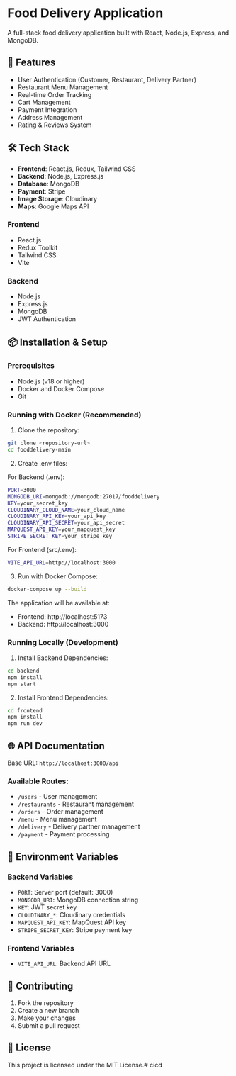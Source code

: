 # Food Delivery Application

A full-stack food delivery application built with React, Node.js, Express, and MongoDB.

## 🚀 Features

- User Authentication (Customer, Restaurant, Delivery Partner)
- Restaurant Menu Management
- Real-time Order Tracking
- Cart Management
- Payment Integration
- Address Management
- Rating & Reviews System

## 🛠️ Tech Stack
- **Frontend**: React.js, Redux, Tailwind CSS
- **Backend**: Node.js, Express.js
- **Database**: MongoDB
- **Payment**: Stripe
- **Image Storage**: Cloudinary
- **Maps**: Google Maps API

### Frontend
- React.js
- Redux Toolkit
- Tailwind CSS
- Vite

### Backend
- Node.js
- Express.js
- MongoDB
- JWT Authentication

## 📦 Installation & Setup

### Prerequisites
- Node.js (v18 or higher)
- Docker and Docker Compose
- Git

### Running with Docker (Recommended)

1. Clone the repository:
```bash
git clone <repository-url>
cd fooddelivery-main
```

2. Create .env files:

For Backend (.env):
```bash
PORT=3000
MONGODB_URI=mongodb://mongodb:27017/fooddelivery
KEY=your_secret_key
CLOUDINARY_CLOUD_NAME=your_cloud_name
CLOUDINARY_API_KEY=your_api_key
CLOUDINARY_API_SECRET=your_api_secret
MAPQUEST_API_KEY=your_mapquest_key
STRIPE_SECRET_KEY=your_stripe_key
```

For Frontend (src/.env):
```bash
VITE_API_URL=http://localhost:3000
```

3. Run with Docker Compose:
```bash
docker-compose up --build
```

The application will be available at:
- Frontend: http://localhost:5173
- Backend: http://localhost:3000

### Running Locally (Development)

1. Install Backend Dependencies:
```bash
cd backend
npm install
npm start
```

2. Install Frontend Dependencies:
```bash
cd frontend
npm install
npm run dev
```

## 🌐 API Documentation

Base URL: `http://localhost:3000/api`

### Available Routes:
- `/users` - User management
- `/restaurants` - Restaurant management
- `/orders` - Order management
- `/menu` - Menu management
- `/delivery` - Delivery partner management
- `/payment` - Payment processing

## 🔑 Environment Variables

### Backend Variables
- `PORT`: Server port (default: 3000)
- `MONGODB_URI`: MongoDB connection string
- `KEY`: JWT secret key
- `CLOUDINARY_*`: Cloudinary credentials
- `MAPQUEST_API_KEY`: MapQuest API key
- `STRIPE_SECRET_KEY`: Stripe payment key

### Frontend Variables
- `VITE_API_URL`: Backend API URL

## 👥 Contributing

1. Fork the repository
2. Create a new branch
3. Make your changes
4. Submit a pull request

## 📝 License

This project is licensed under the MIT License.#   c i c d  
 